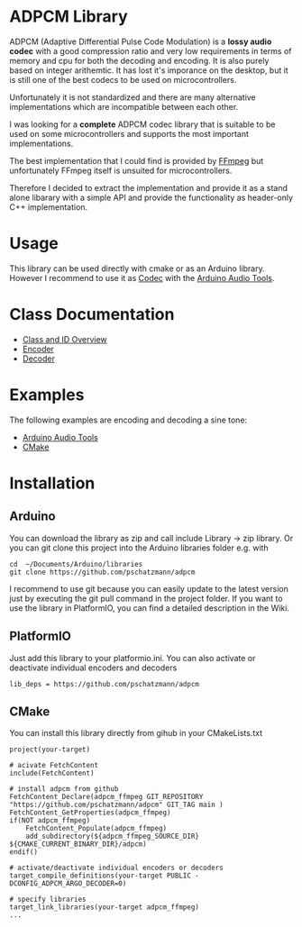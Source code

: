 # ADPCM Library

ADPCM (Adaptive Differential Pulse Code Modulation) is a __lossy audio codec__ with a good compression ratio and very low requirements in terms of memory and cpu for both the decoding and encoding. It is also purely based on integer arithemtic. It has lost it's imporance on the desktop, but it is still one of the best codecs to be used on microcontrollers.

Unfortunately it is not standardized and there are many alternative implementations which are incompatible between each other.

I was looking for a __complete__ ADPCM codec library that is suitable to be used on some microcontrollers and supports the most important implementations.

The best implementation that I could find is provided by [FFmpeg](https://ffmpeg.org/) but unfortunately FFmpeg itself is unsuited for microcontrollers.

Therefore I decided to extract the implementation and provide it as a stand alone libarary with a simple API and provide the functionality as header-only C++ implementation.

# Usage

This library can be used directly with cmake or as an Arduino library. However I recommend to use it as [Codec](https://github.com/pschatzmann/arduino-audio-tools/wiki/Encoding-and-Decoding-of-Audio) with the [Arduino Audio Tools](https://github.com/pschatzmann/arduino-audio-tools). 


# Class Documentation

- [Class and ID Overview](https://github.com/pschatzmann/adpcm/wiki/Codecs-Overview)
- [Encoder](https://pschatzmann.github.io/adpcm/docs/html/classadpcm__ffmpeg_1_1ADPCMEncoder.html)
- [Decoder](https://pschatzmann.github.io/adpcm/docs/html/classadpcm__ffmpeg_1_1ADPCMDecoder.html)



# Examples

The following examples are encoding and decoding a sine tone:

- [Arduino Audio Tools](https://github.com/pschatzmann/arduino-audio-tools/blob/main/examples/tests/codecs/test-codec-adpcm/test-codec-adpcm.ino) 
- [CMake](https://github.com/pschatzmann/arduino-audio-tools/tree/main/tests-cmake/codec/adpcm)


# Installation 

## Arduino

You can download the library as zip and call include Library -> zip library. Or you can git clone this project into the Arduino libraries folder e.g. with

```
cd  ~/Documents/Arduino/libraries
git clone https://github.com/pschatzmann/adpcm
```

I recommend to use git because you can easily update to the latest version just by executing the git pull command in the project folder. If you want to use the library in PlatformIO, you can find a detailed description in the Wiki.

## PlatformIO

Just add this library to your platformio.ini. You can also activate or deactivate individual encoders and decoders
```
lib_deps = https://github.com/pschatzmann/adpcm
```

## CMake

You can install this library directly from gihub in your CMakeLists.txt

```
project(your-target)

# acivate FetchContent
include(FetchContent)

# install adpcm from github
FetchContent_Declare(adpcm_ffmpeg GIT_REPOSITORY "https://github.com/pschatzmann/adpcm" GIT_TAG main )
FetchContent_GetProperties(adpcm_ffmpeg)
if(NOT adpcm_ffmpeg)
    FetchContent_Populate(adpcm_ffmpeg)
    add_subdirectory(${adpcm_ffmpeg_SOURCE_DIR} ${CMAKE_CURRENT_BINARY_DIR}/adpcm)
endif()

# activate/deactivate individual encoders or decoders
target_compile_definitions(your-target PUBLIC -DCONFIG_ADPCM_ARGO_DECODER=0)

# specify libraries
target_link_libraries(your-target adpcm_ffmpeg)
...
```



